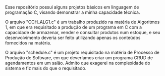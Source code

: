 Esse repositório possui alguns projetos básicos em linguagem de programação C, visando demonstrar a minha capacidade técnica.

O arquivo "CCH_ALG1.c" é um trabalho produzido na matéria de Algoritmos 1, em que era requisitado a produção de um programa em C com a capacidade de armazenar, vender e consultar produtos num estoque, 
e seu desenvolvimento deveria ser feito utilizando apenas os conteúdos fornecidos na matéria.

O arquivo "schedule.c" é um projeto requisitado na matéria de Processo de Produção de Software, em que deveríamos criar um programa CRUD de agendamentos em um salão. Admito que exagerei na complexidade 
do sistema e fiz mais do que o requisitado.
